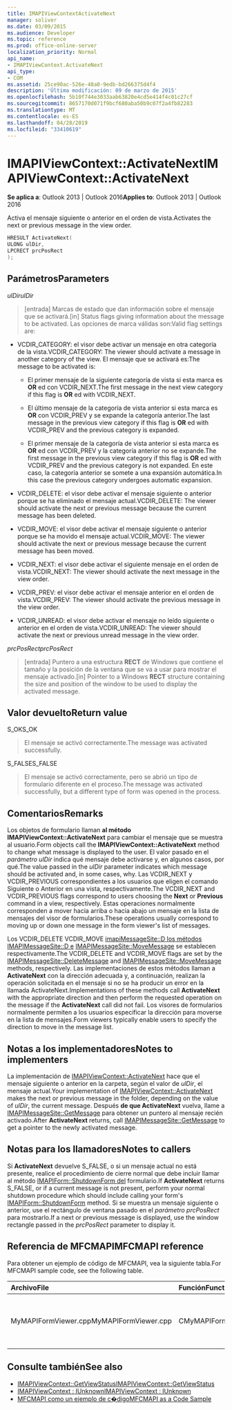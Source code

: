 ```yaml
---
title: IMAPIViewContextActivateNext
manager: soliver
ms.date: 03/09/2015
ms.audience: Developer
ms.topic: reference
ms.prod: office-online-server
localization_priority: Normal
api_name:
- IMAPIViewContext.ActivateNext
api_type:
- COM
ms.assetid: 25ce90ac-526e-48a0-9edb-bd266375d4f4
description: 'Última modificación: 09 de marzo de 2015'
ms.openlocfilehash: 5b10f744e3033aab63820e4cd5e414f4c01c27cf
ms.sourcegitcommit: 8657170d071f9bcf680aba50b9c07f2a4fb82283
ms.translationtype: MT
ms.contentlocale: es-ES
ms.lasthandoff: 04/28/2019
ms.locfileid: "33410619"
---
```

# <a name="imapiviewcontextactivatenext"></a><span data-ttu-id="ebb0d-103">IMAPIViewContext::ActivateNext</span><span class="sxs-lookup"><span data-stu-id="ebb0d-103">IMAPIViewContext::ActivateNext</span></span>

<span data-ttu-id="ebb0d-104">**Se aplica a**: Outlook 2013 | Outlook 2016</span><span class="sxs-lookup"><span data-stu-id="ebb0d-104">**Applies to**: Outlook 2013 | Outlook 2016</span></span> 
  
<span data-ttu-id="ebb0d-105">Activa el mensaje siguiente o anterior en el orden de vista.</span><span class="sxs-lookup"><span data-stu-id="ebb0d-105">Activates the next or previous message in the view order.</span></span> 
  
```cpp
HRESULT ActivateNext(
ULONG ulDir,
LPCRECT prcPosRect
);
```

## <a name="parameters"></a><span data-ttu-id="ebb0d-106">Parámetros</span><span class="sxs-lookup"><span data-stu-id="ebb0d-106">Parameters</span></span>

<span data-ttu-id="ebb0d-107">_ulDir_</span><span class="sxs-lookup"><span data-stu-id="ebb0d-107">_ulDir_</span></span>
  
> <span data-ttu-id="ebb0d-108">[entrada] Marcas de estado que dan información sobre el mensaje que se activará.</span><span class="sxs-lookup"><span data-stu-id="ebb0d-108">[in] Status flags giving information about the message to be activated.</span></span> <span data-ttu-id="ebb0d-109">Las opciones de marca válidas son:</span><span class="sxs-lookup"><span data-stu-id="ebb0d-109">Valid flag settings are:</span></span>
    
  - <span data-ttu-id="ebb0d-110">VCDIR_CATEGORY: el visor debe activar un mensaje en otra categoría de la vista.</span><span class="sxs-lookup"><span data-stu-id="ebb0d-110">VCDIR_CATEGORY: The viewer should activate a message in another category of the view.</span></span> <span data-ttu-id="ebb0d-111">El mensaje que se activará es:</span><span class="sxs-lookup"><span data-stu-id="ebb0d-111">The message to be activated is:</span></span> 
        
    - <span data-ttu-id="ebb0d-112">El primer mensaje de la siguiente categoría de vista si esta marca es **OR** ed con VCDIR_NEXT.</span><span class="sxs-lookup"><span data-stu-id="ebb0d-112">The first message in the next view category if this flag is **OR** ed with VCDIR_NEXT.</span></span> 
        
    - <span data-ttu-id="ebb0d-113">El último mensaje de la categoría de vista anterior si esta marca es **OR** con VCDIR_PREV y se expande la categoría anterior.</span><span class="sxs-lookup"><span data-stu-id="ebb0d-113">The last message in the previous view category if this flag is **OR** ed with VCDIR_PREV and the previous category is expanded.</span></span> 
        
    - <span data-ttu-id="ebb0d-114">El primer mensaje de la categoría de vista anterior si esta marca es **OR** ed con VCDIR_PREV y la categoría anterior no se expande.</span><span class="sxs-lookup"><span data-stu-id="ebb0d-114">The first message in the previous view category if this flag is **OR** ed with VCDIR_PREV and the previous category is not expanded.</span></span> <span data-ttu-id="ebb0d-115">En este caso, la categoría anterior se somete a una expansión automática.</span><span class="sxs-lookup"><span data-stu-id="ebb0d-115">In this case the previous category undergoes automatic expansion.</span></span> 
        
  - <span data-ttu-id="ebb0d-116">VCDIR_DELETE: el visor debe activar el mensaje siguiente o anterior porque se ha eliminado el mensaje actual.</span><span class="sxs-lookup"><span data-stu-id="ebb0d-116">VCDIR_DELETE: The viewer should activate the next or previous message because the current message has been deleted.</span></span> 
        
  - <span data-ttu-id="ebb0d-117">VCDIR_MOVE: el visor debe activar el mensaje siguiente o anterior porque se ha movido el mensaje actual.</span><span class="sxs-lookup"><span data-stu-id="ebb0d-117">VCDIR_MOVE: The viewer should activate the next or previous message because the current message has been moved.</span></span> 
        
  - <span data-ttu-id="ebb0d-118">VCDIR_NEXT: el visor debe activar el siguiente mensaje en el orden de vista.</span><span class="sxs-lookup"><span data-stu-id="ebb0d-118">VCDIR_NEXT: The viewer should activate the next message in the view order.</span></span> 
        
  - <span data-ttu-id="ebb0d-119">VCDIR_PREV: el visor debe activar el mensaje anterior en el orden de vista.</span><span class="sxs-lookup"><span data-stu-id="ebb0d-119">VCDIR_PREV: The viewer should activate the previous message in the view order.</span></span> 
        
  - <span data-ttu-id="ebb0d-120">VCDIR_UNREAD: el visor debe activar el mensaje no leído siguiente o anterior en el orden de vista.</span><span class="sxs-lookup"><span data-stu-id="ebb0d-120">VCDIR_UNREAD: The viewer should activate the next or previous unread message in the view order.</span></span> 
    
<span data-ttu-id="ebb0d-121">_prcPosRect_</span><span class="sxs-lookup"><span data-stu-id="ebb0d-121">_prcPosRect_</span></span>
  
> <span data-ttu-id="ebb0d-122">[entrada] Puntero a una estructura **RECT** de Windows que contiene el tamaño y la posición de la ventana que se va a usar para mostrar el mensaje activado.</span><span class="sxs-lookup"><span data-stu-id="ebb0d-122">[in] Pointer to a Windows **RECT** structure containing the size and position of the window to be used to display the activated message.</span></span> 
    
## <a name="return-value"></a><span data-ttu-id="ebb0d-123">Valor devuelto</span><span class="sxs-lookup"><span data-stu-id="ebb0d-123">Return value</span></span>

<span data-ttu-id="ebb0d-124">S_OK</span><span class="sxs-lookup"><span data-stu-id="ebb0d-124">S_OK</span></span> 
  
> <span data-ttu-id="ebb0d-125">El mensaje se activó correctamente.</span><span class="sxs-lookup"><span data-stu-id="ebb0d-125">The message was activated successfully.</span></span> 
    
<span data-ttu-id="ebb0d-126">S_FALSE</span><span class="sxs-lookup"><span data-stu-id="ebb0d-126">S_FALSE</span></span> 
  
> <span data-ttu-id="ebb0d-127">El mensaje se activó correctamente, pero se abrió un tipo de formulario diferente en el proceso.</span><span class="sxs-lookup"><span data-stu-id="ebb0d-127">The message was activated successfully, but a different type of form was opened in the process.</span></span>
    
## <a name="remarks"></a><span data-ttu-id="ebb0d-128">Comentarios</span><span class="sxs-lookup"><span data-stu-id="ebb0d-128">Remarks</span></span>

<span data-ttu-id="ebb0d-129">Los objetos de formulario llaman **al método IMAPIViewContext::ActivateNext** para cambiar el mensaje que se muestra al usuario.</span><span class="sxs-lookup"><span data-stu-id="ebb0d-129">Form objects call the **IMAPIViewContext::ActivateNext** method to change what message is displayed to the user.</span></span> <span data-ttu-id="ebb0d-130">El valor pasado en el  _parámetro ulDir_ indica qué mensaje debe activarse y, en algunos casos, por qué.</span><span class="sxs-lookup"><span data-stu-id="ebb0d-130">The value passed in the  _ulDir_ parameter indicates which message should be activated and, in some cases, why.</span></span> <span data-ttu-id="ebb0d-131">Las VCDIR_NEXT y VCDIR_PREVIOUS correspondientes a los usuarios que  eligen  el comando Siguiente o Anterior en una vista, respectivamente.</span><span class="sxs-lookup"><span data-stu-id="ebb0d-131">The VCDIR_NEXT and VCDIR_PREVIOUS flags correspond to users choosing the **Next** or **Previous** command in a view, respectively.</span></span> <span data-ttu-id="ebb0d-132">Estas operaciones normalmente corresponden a mover hacia arriba o hacia abajo un mensaje en la lista de mensajes del visor de formularios.</span><span class="sxs-lookup"><span data-stu-id="ebb0d-132">These operations usually correspond to moving up or down one message in the form viewer's list of messages.</span></span> 
  
<span data-ttu-id="ebb0d-133">Los VCDIR_DELETE VCDIR_MOVE [imapiMessageSite::D los métodos IMAPIMessageSite::D e](imapimessagesite-deletemessage.md) [IMAPIMessageSite::MoveMessage](imapimessagesite-movemessage.md) se establecen respectivamente.</span><span class="sxs-lookup"><span data-stu-id="ebb0d-133">The VCDIR_DELETE and VCDIR_MOVE flags are set by the [IMAPIMessageSite::DeleteMessage](imapimessagesite-deletemessage.md) and [IMAPIMessageSite::MoveMessage](imapimessagesite-movemessage.md) methods, respectively.</span></span> <span data-ttu-id="ebb0d-134">Las implementaciones de estos métodos llaman a **ActivateNext** con la  dirección adecuada y, a continuación, realizan la operación solicitada en el mensaje si no se ha producir un error en la llamada ActivateNext.</span><span class="sxs-lookup"><span data-stu-id="ebb0d-134">Implementations of these methods call **ActivateNext** with the appropriate direction and then perform the requested operation on the message if the **ActivateNext** call did not fail.</span></span> <span data-ttu-id="ebb0d-135">Los visores de formularios normalmente permiten a los usuarios especificar la dirección para moverse en la lista de mensajes.</span><span class="sxs-lookup"><span data-stu-id="ebb0d-135">Form viewers typically enable users to specify the direction to move in the message list.</span></span> 
  
## <a name="notes-to-implementers"></a><span data-ttu-id="ebb0d-136">Notas a los implementadores</span><span class="sxs-lookup"><span data-stu-id="ebb0d-136">Notes to implementers</span></span>

<span data-ttu-id="ebb0d-137">La implementación de [IMAPIViewContext::ActivateNext](imapiviewcontext-activatenext.md) hace que el mensaje siguiente o anterior en la carpeta, según el valor de  _ulDir_, el mensaje actual.</span><span class="sxs-lookup"><span data-stu-id="ebb0d-137">Your implementation of [IMAPIViewContext::ActivateNext](imapiviewcontext-activatenext.md) makes the next or previous message in the folder, depending on the value of  _ulDir_, the current message.</span></span> <span data-ttu-id="ebb0d-138">Después **de que ActivateNext** vuelva, llame a [IMAPIMessageSite::GetMessage](imapimessagesite-getmessage.md) para obtener un puntero al mensaje recién activado.</span><span class="sxs-lookup"><span data-stu-id="ebb0d-138">After **ActivateNext** returns, call [IMAPIMessageSite::GetMessage](imapimessagesite-getmessage.md) to get a pointer to the newly activated message.</span></span> 
  
## <a name="notes-to-callers"></a><span data-ttu-id="ebb0d-139">Notas para los llamadores</span><span class="sxs-lookup"><span data-stu-id="ebb0d-139">Notes to callers</span></span>

<span data-ttu-id="ebb0d-140">Si **ActivateNext** devuelve S_FALSE, o si un mensaje actual no está presente, realice el procedimiento de cierre normal que debe incluir llamar al método [IMAPIForm::ShutdownForm del](imapiform-shutdownform.md) formulario.</span><span class="sxs-lookup"><span data-stu-id="ebb0d-140">If **ActivateNext** returns S_FALSE, or if a current message is not present, perform your normal shutdown procedure which should include calling your form's [IMAPIForm::ShutdownForm](imapiform-shutdownform.md) method.</span></span> <span data-ttu-id="ebb0d-141">Si se muestra un mensaje siguiente o anterior, use el rectángulo de ventana pasado en el  _parámetro prcPosRect_ para mostrarlo.</span><span class="sxs-lookup"><span data-stu-id="ebb0d-141">If a next or previous message is displayed, use the window rectangle passed in the  _prcPosRect_ parameter to display it.</span></span> 
  
## <a name="mfcmapi-reference"></a><span data-ttu-id="ebb0d-142">Referencia de MFCMAPI</span><span class="sxs-lookup"><span data-stu-id="ebb0d-142">MFCMAPI reference</span></span>

<span data-ttu-id="ebb0d-143">Para obtener un ejemplo de código de MFCMAPI, vea la siguiente tabla.</span><span class="sxs-lookup"><span data-stu-id="ebb0d-143">For MFCMAPI sample code, see the following table.</span></span>
  
|<span data-ttu-id="ebb0d-144">**Archivo**</span><span class="sxs-lookup"><span data-stu-id="ebb0d-144">**File**</span></span>|<span data-ttu-id="ebb0d-145">**Función**</span><span class="sxs-lookup"><span data-stu-id="ebb0d-145">**Function**</span></span>|<span data-ttu-id="ebb0d-146">**Comentario**</span><span class="sxs-lookup"><span data-stu-id="ebb0d-146">**Comment**</span></span>|
|:-----|:-----|:-----|
|<span data-ttu-id="ebb0d-147">MyMAPIFormViewer.cpp</span><span class="sxs-lookup"><span data-stu-id="ebb0d-147">MyMAPIFormViewer.cpp</span></span>  <br/> |<span data-ttu-id="ebb0d-148">CMyMAPIFormViewer::ActivateNext</span><span class="sxs-lookup"><span data-stu-id="ebb0d-148">CMyMAPIFormViewer::ActivateNext</span></span>  <br/> |<span data-ttu-id="ebb0d-149">MFCMAPI implementa el **método IMAPIViewContext::ActivateNext** en esta función.</span><span class="sxs-lookup"><span data-stu-id="ebb0d-149">MFCMAPI implements the **IMAPIViewContext::ActivateNext** method in this function.</span></span>  <br/> |
   
## <a name="see-also"></a><span data-ttu-id="ebb0d-150">Consulte también</span><span class="sxs-lookup"><span data-stu-id="ebb0d-150">See also</span></span>

- [<span data-ttu-id="ebb0d-151">IMAPIViewContext::GetViewStatus</span><span class="sxs-lookup"><span data-stu-id="ebb0d-151">IMAPIViewContext::GetViewStatus</span></span>](imapiviewcontext-getviewstatus.md)
- [<span data-ttu-id="ebb0d-152">IMAPIViewContext : IUnknown</span><span class="sxs-lookup"><span data-stu-id="ebb0d-152">IMAPIViewContext : IUnknown</span></span>](imapiviewcontextiunknown.md)
- [<span data-ttu-id="ebb0d-153">MFCMAPI como un ejemplo de c�digo</span><span class="sxs-lookup"><span data-stu-id="ebb0d-153">MFCMAPI as a Code Sample</span></span>](mfcmapi-as-a-code-sample.md)

